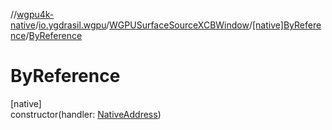 //[wgpu4k-native](../../../../index.md)/[io.ygdrasil.wgpu](../../index.md)/[WGPUSurfaceSourceXCBWindow](../index.md)/[[native]ByReference](index.md)/[ByReference](-by-reference.md)

# ByReference

[native]\
constructor(handler: [NativeAddress](../../../ffi/-native-address/index.md))